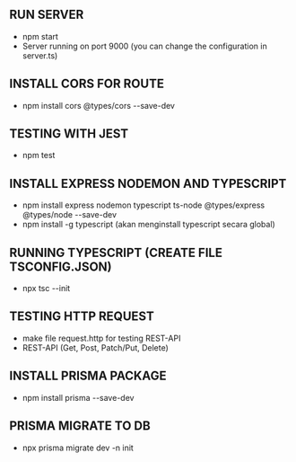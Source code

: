 ## RUN SERVER
- npm start
- Server running on port 9000 (you can change the configuration in server.ts)

## INSTALL CORS FOR ROUTE
- npm install cors @types/cors --save-dev

## TESTING WITH JEST
- npm test

## INSTALL EXPRESS NODEMON AND TYPESCRIPT
- npm install express nodemon typescript ts-node @types/express @types/node --save-dev
- npm install -g typescript (akan menginstall typescript secara global)

## RUNNING TYPESCRIPT (CREATE FILE TSCONFIG.JSON)
- npx tsc --init

## TESTING HTTP REQUEST
- make file request.http for testing REST-API
- REST-API (Get, Post, Patch/Put, Delete)

## INSTALL PRISMA PACKAGE
- npm install prisma --save-dev

## PRISMA MIGRATE TO DB
- npx prisma migrate dev -n init
